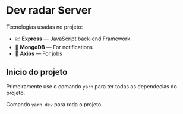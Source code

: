 # Dev radar Server

Tecnologias usadas no projeto:

- 💹 **Express** — JavaScript back-end Framework
- 💖 **MongoDB** — For notifications
- 💖 **Axios** — For jobs

## Inicio do projeto

Primeiramente use o comando `yarn` para ter todas as dependecias do projeto.

Comando `yarn dev` para roda o projeto.


